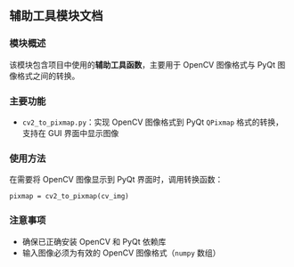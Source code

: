## 辅助工具模块文档

### 模块概述

该模块包含项目中使用的**辅助工具函数**，主要用于 OpenCV 图像格式与 PyQt 图像格式之间的转换。

### 主要功能

* `cv2_to_pixmap.py`：实现 OpenCV 图像格式到 PyQt `QPixmap` 格式的转换，支持在 GUI 界面中显示图像

### 使用方法

在需要将 OpenCV 图像显示到 PyQt 界面时，调用转换函数：

```
pixmap = cv2_to_pixmap(cv_img)
```

### 注意事项

* 确保已正确安装 OpenCV 和 PyQt 依赖库
* 输入图像必须为有效的 OpenCV 图像格式（`numpy` 数组）
